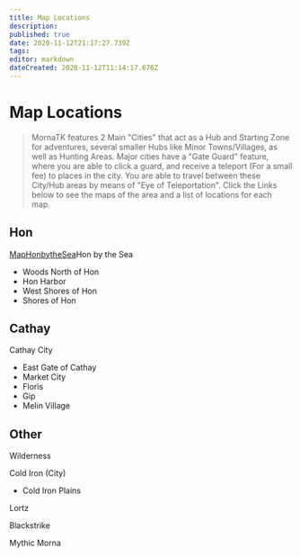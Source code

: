 ```yaml
---
title: Map Locations
description: 
published: true
date: 2020-11-12T21:17:27.739Z
tags: 
editor: markdown
dateCreated: 2020-11-12T11:14:17.676Z
---
```


# Map Locations
>MornaTK features 2 Main "Cities" that act as a Hub and Starting Zone for adventures, several smaller Hubs like Minor Towns/Villages, as well as Hunting Areas. Major cities have a "Gate Guard" feature, where you are able to click a guard, and receive a teleport (For a small fee) to places in the city. You are able to travel between these City/Hub areas by means of "Eye of Teleportation". Click the Links below to see the maps of the area and a list of locations for each map. 

## Hon
[MapHonbytheSea](/en/MapLocations/MapHonbytheSea)Hon by the Sea
 - Woods North of Hon
 - Hon Harbor
 - West Shores of Hon
 - Shores of Hon
 
 ## Cathay
Cathay City
- East Gate of Cathay
- Market City
- Floris
- Gip
- Melin Village

## Other
Wilderness

Cold Iron (City)
- Cold Iron Plains

Lortz

Blackstrike

Mythic Morna